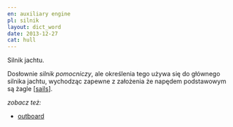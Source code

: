 ```yaml
---
en: auxiliary engine 
pl: silnik
layout: dict_word
date: 2013-12-27
cat: hull
---
```


Silnik jachtu.    

Dosłownie *silnik pomocniczy*, ale określenia tego używa się do głównego silnika jachtu, 
wychodząc zapewne z założenia że napędem podstawowym są żagle [[sails](/dict/s/sails.html)].

*zobacz też:*

* [outboard](/dict/o/outboard.html)